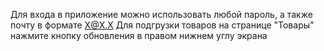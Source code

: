 Для входа в приложение можно использовать любой пароль, а также почту в формате X@X.X
Для подгрузки товаров на странице "Товары" нажмите кнопку обновления в правом нижнем углу экрана
